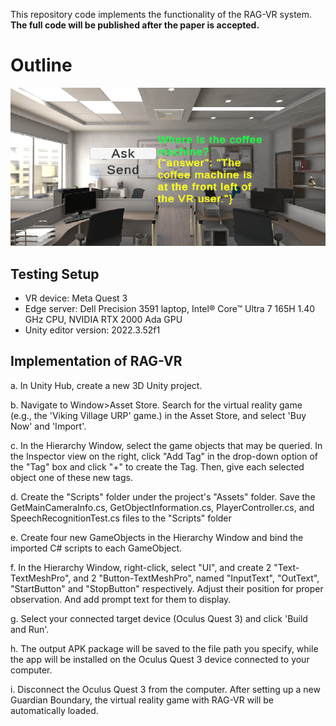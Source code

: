 This repository code implements the functionality of the RAG-VR system. **The full code will be published after the paper is accepted.**
# Outline
![](https://raw.githubusercontent.com/sding11/RAG-VR/refs/heads/main/UI.png)

## Testing Setup
* VR device: Meta Quest 3
* Edge server: Dell Precision 3591 laptop, Intel® Core™ Ultra 7 165H 1.40 GHz CPU,  NVIDIA RTX 2000 Ada GPU
* Unity editor version: 2022.3.52f1

## Implementation of RAG-VR
a. In Unity Hub, create a new 3D Unity project. 

b. Navigate to Window>Asset Store.  Search for the virtual reality game (e.g., the 'Viking Village URP' game.) in the Asset Store, and select 'Buy Now' and 'Import'.

c. In the Hierarchy Window, select the game objects that may be queried. In the Inspector view on the right, click "Add Tag" in the drop-down option of the "Tag" box and click "+" to create the Tag. Then, give each selected object one of these new tags.

d. Create the "Scripts" folder under the project's "Assets" folder. Save the GetMainCameraInfo.cs, GetObjectInformation.cs, PlayerController.cs, and SpeechRecognitionTest.cs files to the "Scripts" folder

e. Create four new GameObjects in the Hierarchy Window and bind the imported C# scripts to each GameObject.

f. In the Hierarchy Window, right-click, select "UI", and create 2 "Text-TextMeshPro", and 2 "Button-TextMeshPro", named "InputText", "OutText", "StartButton" and "StopButton" respectively. Adjust their position for proper observation. And add prompt text for them to display.

g. Select your connected target device (Oculus Quest 3) and click 'Build and Run'.

h. The output APK package will be saved to the file path you specify, while the app will be installed on the Oculus Quest 3 device connected to your computer.

i. Disconnect the Oculus Quest 3 from the computer. After setting up a new Guardian Boundary, the virtual reality game with RAG-VR will be automatically loaded.

